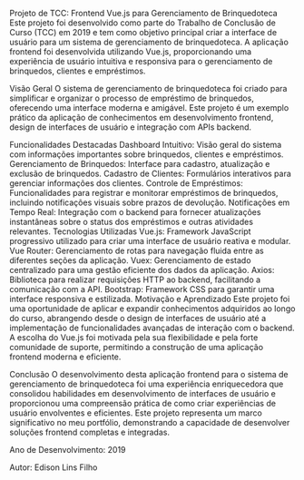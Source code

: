 Projeto de TCC: Frontend Vue.js para Gerenciamento de Brinquedoteca
Este projeto foi desenvolvido como parte do Trabalho de Conclusão de Curso (TCC) em 2019 e tem como objetivo principal criar a interface de usuário para um sistema de gerenciamento de brinquedoteca. A aplicação frontend foi desenvolvida utilizando Vue.js, proporcionando uma experiência de usuário intuitiva e responsiva para o gerenciamento de brinquedos, clientes e empréstimos.

Visão Geral
O sistema de gerenciamento de brinquedoteca foi criado para simplificar e organizar o processo de empréstimo de brinquedos, oferecendo uma interface moderna e amigável. Este projeto é um exemplo prático da aplicação de conhecimentos em desenvolvimento frontend, design de interfaces de usuário e integração com APIs backend.

Funcionalidades Destacadas
Dashboard Intuitivo: Visão geral do sistema com informações importantes sobre brinquedos, clientes e empréstimos.
Gerenciamento de Brinquedos: Interface para cadastro, atualização e exclusão de brinquedos.
Cadastro de Clientes: Formulários interativos para gerenciar informações dos clientes.
Controle de Empréstimos: Funcionalidades para registrar e monitorar empréstimos de brinquedos, incluindo notificações visuais sobre prazos de devolução.
Notificações em Tempo Real: Integração com o backend para fornecer atualizações instantâneas sobre o status dos empréstimos e outras atividades relevantes.
Tecnologias Utilizadas
Vue.js: Framework JavaScript progressivo utilizado para criar uma interface de usuário reativa e modular.
Vue Router: Gerenciamento de rotas para navegação fluida entre as diferentes seções da aplicação.
Vuex: Gerenciamento de estado centralizado para uma gestão eficiente dos dados da aplicação.
Axios: Biblioteca para realizar requisições HTTP ao backend, facilitando a comunicação com a API.
Bootstrap: Framework CSS para garantir uma interface responsiva e estilizada.
Motivação e Aprendizado
Este projeto foi uma oportunidade de aplicar e expandir conhecimentos adquiridos ao longo do curso, abrangendo desde o design de interfaces de usuário até a implementação de funcionalidades avançadas de interação com o backend. A escolha do Vue.js foi motivada pela sua flexibilidade e pela forte comunidade de suporte, permitindo a construção de uma aplicação frontend moderna e eficiente.

Conclusão
O desenvolvimento desta aplicação frontend para o sistema de gerenciamento de brinquedoteca foi uma experiência enriquecedora que consolidou habilidades em desenvolvimento de interfaces de usuário e proporcionou uma compreensão prática de como criar experiências de usuário envolventes e eficientes. Este projeto representa um marco significativo no meu portfólio, demonstrando a capacidade de desenvolver soluções frontend completas e integradas.

Ano de Desenvolvimento: 2019

Autor: Edison Lins Filho
